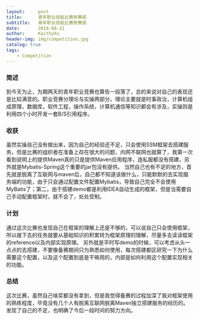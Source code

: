 ```yaml
---
layout:     post
title:      青年职业技能比赛参赛感
subtitle:   青年职业技能比赛参赛感
date:       2018-08-21
author:     KaithyXu
header-img: img/competition.jpg
catalog: true
tags:
    - Competition
---
```


### 简述

到今天为止，为期两天的青年职业竞赛也算告一段落了，总的来说对自己的表现还是比较满意的。职业竞赛分理论与实操两部分，理论主要就是时事政治，计算机组成原理，数据库，软件工程，操作系统，计算机通信等知识都会有涉及，实操则是利用四个小时开发一套B/S引用程序。

### 收获
虽然实操自己没有做出来，因为自己的经验还不足，只会使用SSM框架去搭建服务，但是比赛的组织者在准备上存在很大的问题，内网不联网也就算了，我第一次看到说明上的提供Maven真的只是提供Maven应用程序，连私服都没有搭建，另外就是Mybatis-Spring这个重要的jar包没有提供。
当然自己也有不足的地方，首先就是脱离了互联网与maven后，自己都不知道该做什么，只能默默的去实现服务端的功能，由于只会通过配置文件配置Mybatis，导致自己完全不会使用MyBatis了；第二，由于搭建demo都是利用IDEA自动生成的框架，但是当需要自己手动配置框架时，就不会了，处处受制。

### 计划
通过这次比赛也发现自己在框架的理解上还是不够的，可以说自己只会使用框架，所以接下去的任务就要从基础知识的积累转为框架原理的理解，尽量多去读读框架的reference以及内部实现原理。
另外就是平时写demo的时候，可以考虑从头一点点的去搭建，不要像备赛期间只为熟悉如何使用，每次搭建都区研究一下为什么需要这个配置，以及这个配置到底是干嘛用的，内部是如何利用这个配置实现相关的功能。

### 总结
这次比赛，虽然自己啥奖都没有拿到，但是我觉得备赛的过程加深了我对框架使用的熟练程度，毕竟没有几个人有脱离互联网脱离Maven独立搭建服务的经历的。发现了自己的不足，也明确了今后一段时间的努力方向。